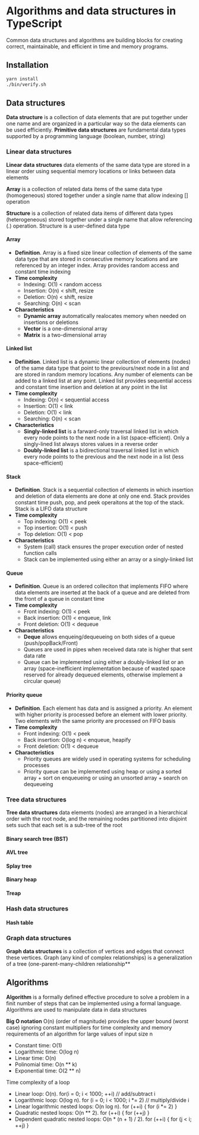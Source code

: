 # Algorithms and data structures in TypeScript

Common data structures and algorithms are building blocks for creating correct,
maintainable, and efficient in time and memory programs.

## Installation

```bash
yarn install
./bin/verify.sh
```

## Data structures

**Data structure** is a collection of data elements that are put together under one name
and are organized in a particular way so the data elements can be used efficiently.
**Primitive data structures** are fundamental data types supported by a programming
language (boolean, number, string)

### Linear data structures

**Linear data structures** data elements of the same data type are stored in a linear
order using sequential memory locations or links between data elements

**Array** is a collection of related data items of the same data type (homogeneous)
stored together under a single name that allow indexing [] operation

**Structure** is a collection of related data items of different data types
(heterogeneous) stored together under a single name that allow referencing (.)
operation. Structure is a user-defined data type

#### Array

- **Definition**. Array is a fixed size linear collection of elements of the same data
  type that are stored in consecutive memory locations and are referenced by an integer
  index. Array provides random access and constant time indexing
- **Time complexity**
    - Indexing: O(1) < random access
    - Insertion: O(n) < shift, resize
    - Deletion: O(n) < shift, resize
    - Searching: O(n) < scan
- **Characteristics**
    - **Dynamic array** automatically realocates memory when needed on insertions or
      deletions
    - **Vector** is a one-dimensional array
    - **Matrix** is a two-dimensional array

#### Linked list

- **Definition**. Linked list is a dynamic linear collection of elements (nodes) of the
  same data type that point to the previours/next node in a list and are stored in
  random memory locations. Any number of elements can be added to a linked list at any
  point. Linked list provides sequential access and constant time insertion and deletion
  at any point in the list
- **Time complexity**
    - Indexing: O(n) < sequential access
    - Insertion: O(1) < link
    - Deletion: O(1) < link
    - Searching: O(n) < scan
- **Characteristics**
    - **Singly-linked list** is a farward-only traversal linked list in which every node
      points to the next node in a list (space-efficient). Only a singly-lined list
      always stores values in a reverse order
    - **Doubly-linked list** is a bidirectional traversal linked list in which every
      node points to the previous and the next node in a list (less space-efficient)

#### Stack

- **Definition**. Stack is a sequential collection of elements in which insertion and
  deletion of data elements are done at only one end. Stack provides constant time push,
  pop, and peek operaitons at the top of the stack. Stack is a LIFO data structure
- **Time complexity**
    - Top indexing: O(1) < peek
    - Top insertion: O(1) < push
    - Top deletion: O(1) < pop
- **Characteristics**
    - System (call) stack ensures the proper execution order of nested function calls
    - Stack can be implemented using either an array or a singly-linked list

#### Queue

- **Definition**. Queue is an ordered colleciton that implements FIFO where data
  elements are inserted at the back of a queue and are deleted from the front of a queue
  in constant time
- **Time complexity**
    - Front indexing: O(1) < peek
    - Back insertion: O(1) < enqueue, link
    - Front deletion: O(1) < dequeue
- **Characteristics**
    - **Deque** allows enqueing/dequeueing on both sides of a queue (push/popBack/Front)
    - Queues are used in pipes when received data rate is higher that sent data rate
    - Queue can be implemented using either a doubly-linked list or an array
      (space-inefficient implementation because of wasted space reserved for already
      dequeued elements, otherwise implement a circular queue)

#### Priority queue

- **Definition**. Each element has data and is assigned a priority. An element with
  higher priority is processed before an element with lower priority. Two elements with
  the same priority are processed on FIFO basis
- **Time complexity**
    - Front indexing: O(1) < peek
    - Back insertion: O(log n) < enqueue, heapify
    - Front deletion: O(1) < dequeue
- **Characteristics**
    - Priority queues are widely used in operating systems for scheduling processes
    - Priority queue can be implemented using heap or using a sorted array + sort on
      enqueueing or using an unsorted array + search on dequeueing

### Tree data structures

**Tree data structures** data elements (nodes) are arranged in a hierarchical order with
  the root node, and the remaining nodes partitioned into disjoint sets such that each
  set is a sub-tree of the root

#### Binary search tree (BST)

#### AVL tree

#### Splay tree

#### Binary heap

#### Treap

### Hash data structures

#### Hash table

### Graph data structures

**Graph data structures** is a collection of vertices and edges that connect these
vertices. Graph (any kind of complex relationships) is a generalization of a tree
(one-parent-many-children relationship**

## Algorithms

**Algorithm** is a formally defined effective procedure to solve a problem in a finit
number of steps that can be implemented using a formal language. Algorithms are used to
manipulate data in data structures

**Big O notation** O(n) (order of magnitude) provides the upper bound (worst case)
ignoring constant multipliers for time complexity and memory requirements of an
algorithm for large values of input size n

- Constant time: O(1)
- Logarithmic time: O(log n)
- Linear time: O(n)
- Polinomial time: O(n ** k)
- Exponential time: O(2 ** n)

Time complexity of a loop

- Linear loop: O(n). for(i = 0; i < 1000; ++i) // add/subtract i
- Logarithmic loop: O(log n). for (i = 0; i < 1000; i *= 2) // multiply/divide i
- Linear logarithmic nested loops: O(n log n). for (++i) { for (i *= 2) }
- Quadratic nested loops: O(n ** 2). for (++i) { for (++j) }
- Dependent quadratic nested loops: O(n * (n + 1) / 2). for (++i) { for (j < i; ++j) }
